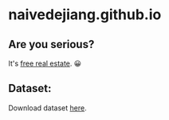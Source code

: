 # naivedejiang.github.io

## Are you serious?
It's [free real estate](https://www.gov.cn/zhengce/2022-04/18/content_5685895.htm). 😀

## Dataset:
Download dataset [here](https://zenodo.org/).
